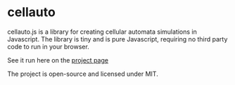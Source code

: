 cellauto
=====

cellauto.js is a library for creating cellular automata simulations in Javascript.  The library is tiny and
is pure Javascript, requiring no third party code to run in your browser.

See it run here on the [project page](http://sanojian.github.io/cellauto/)


The project is open-source and licensed under MIT.
